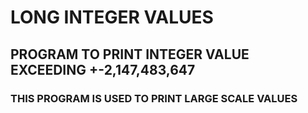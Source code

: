 # LONG INTEGER VALUES
## PROGRAM TO PRINT INTEGER VALUE EXCEEDING +-2,147,483,647
### THIS PROGRAM IS USED TO PRINT LARGE SCALE VALUES
